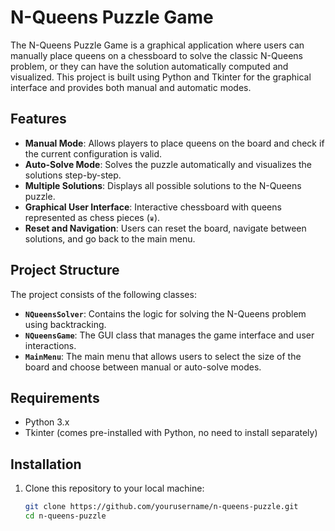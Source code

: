 # N-Queens Puzzle Game

The N-Queens Puzzle Game is a graphical application where users can manually place queens on a chessboard to solve the classic N-Queens problem, or they can have the solution automatically computed and visualized. This project is built using Python and Tkinter for the graphical interface and provides both manual and automatic modes.

## Features

- **Manual Mode**: Allows players to place queens on the board and check if the current configuration is valid.
- **Auto-Solve Mode**: Solves the puzzle automatically and visualizes the solutions step-by-step.
- **Multiple Solutions**: Displays all possible solutions to the N-Queens puzzle.
- **Graphical User Interface**: Interactive chessboard with queens represented as chess pieces (`♛`).
- **Reset and Navigation**: Users can reset the board, navigate between solutions, and go back to the main menu.

## Project Structure

The project consists of the following classes:

- **`NQueensSolver`**: Contains the logic for solving the N-Queens problem using backtracking.
- **`NQueensGame`**: The GUI class that manages the game interface and user interactions.
- **`MainMenu`**: The main menu that allows users to select the size of the board and choose between manual or auto-solve modes.

## Requirements

- Python 3.x
- Tkinter (comes pre-installed with Python, no need to install separately)

## Installation

1. Clone this repository to your local machine:
   ```bash
   git clone https://github.com/yourusername/n-queens-puzzle.git
   cd n-queens-puzzle
